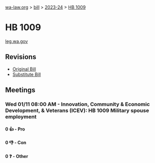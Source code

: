 [wa-law.org](/) > [bill](/bill/) > [2023-24](/bill/2023-24/) > [HB 1009](/bill/2023-24/hb/1009/)

# HB 1009
[leg.wa.gov](https://app.leg.wa.gov/billsummary?BillNumber=1009&Year=2023&Initiative=false)

## Revisions
* [Original Bill](1/)
* [Substitute Bill](S/)

## Meetings
### Wed 01/11 08:00 AM - Innovation, Community & Economic Development, & Veterans (ICEV): HB 1009 Military spouse employment
#### 0 👍 - Pro

#### 0 👎 - Con

#### 0 ❓ - Other
